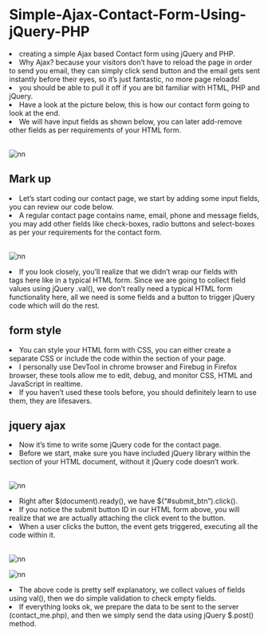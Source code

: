 # Simple-Ajax-Contact-Form-Using-jQuery-PHP

<li>creating a simple Ajax based Contact form using jQuery and PHP. </li>

<li> Why Ajax? because your visitors don’t have to reload the page in order to send you email, they can simply click send button and the email gets sent instantly before their eyes, so it’s just fantastic, no more page reloads! </li>

<li>  you should be able to pull it off if you are bit familiar with HTML, PHP and jQuery.</li>

<li> Have a look at the picture below, this is how our contact form going to look at the end.</li>

<li> We will have input fields as shown below, you can later add-remove other fields as per requirements of your HTML form.</li>

<br>

![nn](https://user-images.githubusercontent.com/12325386/29163657-b626479e-7def-11e7-9629-298f958acc09.JPG)



## Mark up

<li> Let’s start coding our contact page, we start by adding some input fields, you can review our code below. </li>

<li> A regular contact page contains name, email, phone and message fields, you may add other fields like check-boxes, radio buttons and select-boxes as per your requirements for the contact form. </li>


<br>

![nn](https://user-images.githubusercontent.com/12325386/29164118-12ada5a6-7df1-11e7-83bf-ce567e2e9e2e.JPG)


<li> If you look closely, you’ll realize that we didn’t wrap our fields with <FORM> tags here like in a typical HTML form. Since we are going to collect field values using jQuery .val(), we don’t really need a typical HTML form functionality here, all we need is some fields and a button to trigger jQuery code which will do the rest. </li>






## form style

<li> You can style your HTML form with CSS, you can either create a separate CSS or include the code within the <head></head> section of your page. </li>

<li> I personally use DevTool in chrome browser and Firebug in Firefox browser, these tools allow me to edit, debug, and monitor CSS, HTML and JavaScript in realtime. </li>

<li> If you haven’t used these tools before, you should definitely learn to use them, they are lifesavers. </li>


## jquery ajax

<li> Now it’s time to write some jQuery code for the contact page. </li>
<li> Before we start, make sure you have included jQuery library within the <HEAD> section of your HTML document, without it jQuery code doesn’t work. </li>

<br> 



![nn](https://user-images.githubusercontent.com/12325386/29165993-52e0c4ea-7df7-11e7-937c-903ece313744.JPG)


<li> Right after $(document).ready(), we have $(“#submit_btn”).click(). </li>

<li> If you notice the submit button ID in our HTML form above, you will realize that we are actually attaching the click event to the button. </li> 
<li> When a user clicks the button, the event gets triggered, executing all the code within it. </li>


<br>


![nn](https://user-images.githubusercontent.com/12325386/29166053-90b2facc-7df7-11e7-81dc-f8f72475be34.JPG)

![nn](https://user-images.githubusercontent.com/12325386/29166100-af624068-7df7-11e7-8716-36e3d251a20d.JPG)


<li> The above code is pretty self explanatory, we collect values of fields using val(), then we do simple validation to check empty fields. </li> 

<li> If everything looks ok, we prepare the data to be sent to the server (contact_me.php), and then we simply send the data using jQuery $.post() method.</li>


